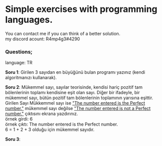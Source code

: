 

<b><h1>Simple exercises with programming languages.</h1></b>

You can contact me if you can think of a better solution.<br>
my discord acount: R4mp4g3#4290

<h3>Questions;</h3>
language: TR

<b>Soru 1</b>: Girilen 3 sayıdan en büyüğünü bulan programı yazınız (kendi algoritmanızı kullanarak).

<b>Soru 2</b>: Mükemmel sayı, sayılar teorisinde, kendisi hariç pozitif tam bölenlerinin toplamı kendisine eşit olan sayı. Diğer bir ifadeyle, bir mükemmel sayı, bütün pozitif tam bölenlerinin toplamının yarısına eşittir.<br>Girilen Sayı Mükkemmel sayı ise <u>"The number entered is the Perfect number."</u> mükemmel sayı değilse <u>"The number entered is not a Perfect number."</u> çıktısını ekrana yazdırınız.<br>
örnek girdi: 6<br>
örnek çıktı: The number entered is the Perfect number.<br>
6 = 1 + 2 + 3 olduğu için mükemmel sayıdır.<br>

<b>Soru 3</b>: 











